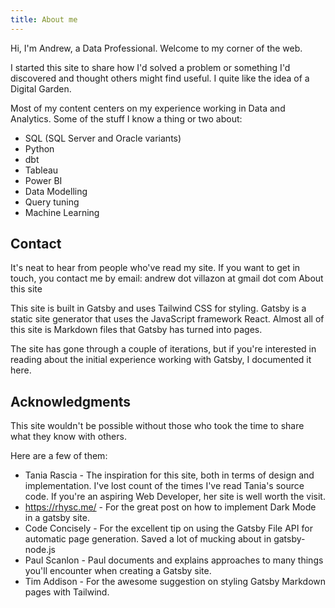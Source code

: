 ```yaml
---
title: About me
---
```


Hi, I'm Andrew, a Data Professional. Welcome to my corner of the web.

I started this site to share how I'd solved a problem or something I'd discovered and thought others might find useful. I quite like the idea of a Digital Garden.

Most of my content centers on my experience working in Data and Analytics. Some of the stuff I know a thing or two about:

* SQL (SQL Server and Oracle variants)
* Python
* dbt
* Tableau
* Power BI
* Data Modelling
* Query tuning
* Machine Learning

## Contact

It's neat to hear from people who've read my site. If you want to get in touch, you contact me by email: andrew dot villazon at gmail dot com
About this site

This site is built in Gatsby and uses Tailwind CSS for styling. Gatsby is a static site generator that uses the JavaScript framework React. Almost all of this site is Markdown files that Gatsby has turned into pages.

The site has gone through a couple of iterations, but if you're interested in reading about the initial experience working with Gatsby, I documented it here.

## Acknowledgments

This site wouldn't be possible without those who took the time to share what they know with others. 

Here are a few of them:

* Tania Rascia - The inspiration for this site, both in terms of design and implementation. I've lost count of the times I've read Tania's source code. If you're an aspiring Web Developer, her site is well worth the visit.
* https://rhysc.me/ - For the great post on how to implement Dark Mode in a gatsby site.
* Code Concisely - For the excellent tip on using the Gatsby File API for automatic page generation. Saved a lot of mucking about in gatsby-node.js
* Paul Scanlon - Paul documents and explains approaches to many things you'll encounter when creating a Gatsby site.
* Tim Addison - For the awesome suggestion on styling Gatsby Markdown pages with Tailwind.
